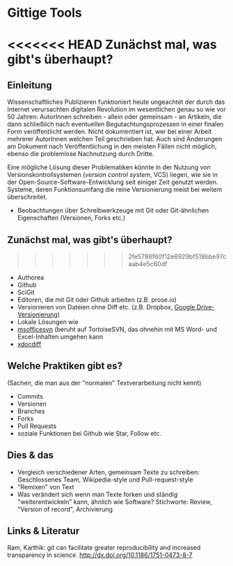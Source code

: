 # Gittige Tools

<<<<<<< HEAD
Zunächst mal, was gibt's überhaupt?
=======
## Einleitung
Wissenschaftliches Publizieren funktioniert heute ungeachtet der durch das Internet verursachten digitalen Revolution im wesentlichen genau so wie vor 50 Jahren: AutorInnen schreiben - allein oder gemeinsam - an Artikeln, die dann schließlich nach eventuellen Begutachtungsprozessen in einer finalen Form veröffentlicht werden. Nicht dokumentiert ist, wer bei einer Arbeit mehrerer AutorInnen welchen Teil geschrieben hat. Auch sind Änderungen am Dokument nach Veröffentlichung in den meisten Fällen nicht möglich, ebenso die problemlose Nachnutzung durch Dritte.

Eine mögliche Lösung dieser Problematiken könnte in der Nutzung von Versionskontrollsystemen (*version control system*, VCS) liegen, wie sie in der Open-Source-Software-Entwicklung seit einiger Zeit genutzt werden. Systeme, deren Funktionsumfang die reine Versionierung meist bei weitem überschreitet.

- Beobachtungen über Schreibwerkzeuge mit Git oder Git-ähnlichen Eigenschaften (Versionen, Forks etc.)

## Zunächst mal, was gibt's überhaupt?
>>>>>>> 2fe5786f60f12e6929bf518bbe97caab4e5c60df

- Authorea
- Github
- SciGit
- Editoren, die mit Git oder Github arbeiten (z.B. prose.io)
- Versionieren von Dateien ohne Diff etc. (z.B. Dropbox, [Google Drive-Versionierung])
- Lokale Lösungen wie 
 - [msofficesvn] (beruht auf TortoiseSVN, das ohnehin mit MS Word- und Excel-Inhalten umgehen kann
 - [xdocdiff] 

## Welche Praktiken gibt es? 
(Sachen, die man aus der "normalen" Textverarbeitung nicht kennt)

- Commits
- Versionen
- Branches
- Forks
- Pull Requests
- soziale Funktionen bei Github wie Star, Follow etc.

## Dies & das

- Vergleich verschiedener Arten, gemeinsam Texte zu schreiben: Geschlossenes Team, Wikipedia-style und Pull-request-style
- "Remixen" von Text
- Was verändert sich wenn man Texte forken und ständig "weiterentwickeln" kann, ähnlich wie Software? Stichworte: Review, "Version of record", Archivierung

## Links & Literatur
Ram, Karthik: git can facilitate greater reproducibility and increased transparency in science. http://dx.doi.org/10.1186/1751-0473-8-7

[Google Drive-Versionierung]: http://support.google.com/drive/bin/answer.py?hl=de&answer=190843
[msofficesvn]: http://code.google.com/p/msofficesvn/
[xdocdiff]: http://freemind.s57.xrea.com/xdocdiff/e/index.html
